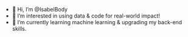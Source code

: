 - 👋 Hi, I’m @IsabelBody
- 👀 I’m interested in using data & code for real-world impact! 
- 🌱 I’m currently learning machine learning & upgrading my back-end skills.

<!---
IsabelBody/IsabelBody is a ✨ special ✨ repository because its `README.md` (this file) appears on your GitHub profile.
You can click the Preview link to take a look at your changes.
--->
